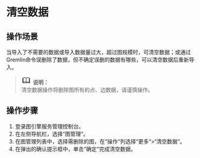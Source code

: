 # 清空数据<a name="ges_01_0055"></a>

## 操作场景<a name="section92613514355"></a>

当导入了不需要的数据或导入数据量过大，超过图规模时，可清空数据；或通过Gremlin命令误删除了数据，但不确定误删的数据有哪些，可以清空数据后重新导入。

>![](public_sys-resources/icon-note.gif) **说明：**   
>清空数据操作将删除图所有的点、边数据，请谨慎操作。  

## 操作步骤<a name="section488434464015"></a>

1.  登录图引擎服务管理控制台。
2.  在左侧导航栏，选择“图管理“。
3.  在图管理列表中，选择需删除的图，在“操作“列选择“更多“\>“清空数据“。
4.  在弹出的确认提示框中，单击“确定“完成清空数据。

